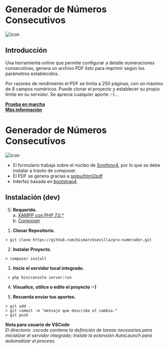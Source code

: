 # Generador de Números  Consecutivos  
![icon](https://bismarcksevilla.com/images/uploads/numerado-pdf.jpg)  

## Introducción  
Una herramienta online que permite configurar a detalle numeraciones consecutivas, genera un archivo PDF listo para imprimir según los parámetros establecidos.

Por razones de rendimiento el PDF se limita a 250 páginas, con un máximo de 8 campos numéricos. Puede clonar el proyecto y establecer su propio límite en su servidor. Se aprecia cualquier aporte :-)...  

**[Prueba en marcha](https://bismarcksevilla.com/proyecto/numerador)**  
**[Más información](https://bismarcksevilla.com/entrada/generador-de-numeros-consecutivos)**  

# Generador de Números  Consecutivos  
![icon](https://bismarcksevilla.com/images/uploads/2018/pro-numerador.jpg) 

* El formulario trabaja sobre el núcleo de [Symfony4](http://symfony.com/), por lo que se debe instalar a través de composer.  
* El PDF se genera gracias a [spipu/html2pdf](https://github.com/spipu/html2pdf)  
* Interfaz basada en [bootstrap4](https://getbootstrap.com/docs/4.2/getting-started/introduction)  

## Instalación (dev)  
0. **Requerido.**  
a. [XAMPP con PHP 7.0.*](https://www.apachefriends.org/es/download.html)  
b. [Composer](https://getcomposer.org/download/)  

1. **Clonar Repositorio.**   
~~~  
> git clone https://github.com/bismarcksevilla/pro-numerador.git  
~~~  

2. **Instalar Proyecto.**  
~~~  
> composer install  
~~~  

3. **Inicie el servidor local integrado.**  
~~~  
 > php bin/console server:run 
~~~  

4. **Visualice, utilice o edite el proyecto :-)**  

5. **Recuerda enviar tus aportes.**  

~~~ 
> git add .  
> git commit -m "mensaje que describe el cambio."  
> git push  
 ~~~  

**Nota para usuario de VSCode**  
*El directorio .vscode contiene la definición de tareas necesarias para inicializar el servidor integrado; Instale la extensión  AutoLaunch para automatizar el proceso.*   
